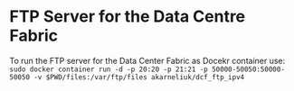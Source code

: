 # FTP Server for the Data Centre Fabric

To run the FTP server for the Data Center Fabric as Docekr container use:
`sudo docker container run -d -p 20:20 -p 21:21 -p 50000-50050:50000-50050 -v $PWD/files:/var/ftp/files akarneliuk/dcf_ftp_ipv4`
